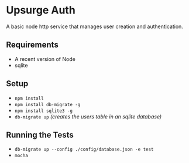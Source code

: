 # Upsurge Auth

A basic node http service that manages user creation and authentication.

## Requirements

* A recent version of Node
* sqlite

## Setup

* `npm install`
* `npm install db-migrate -g`
* `npm install sqlite3 -g`
* `db-migrate up` _(creates the users table in an sqlite database)_

## Running the Tests

* `db-migrate up --config ./config/database.json -e test`
* `mocha`